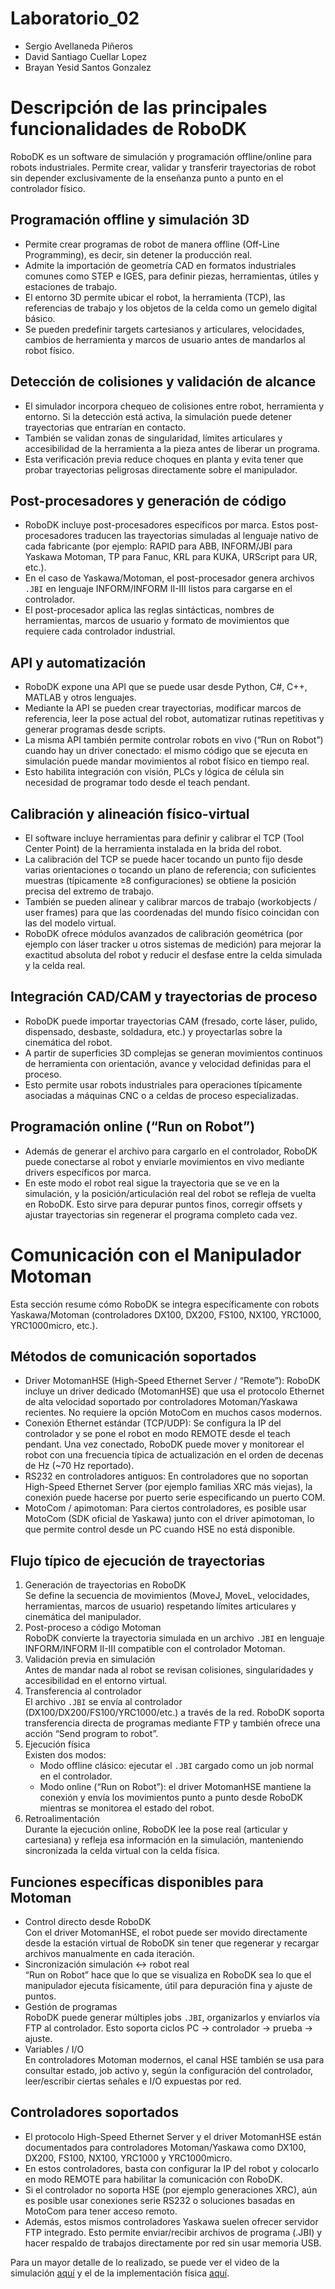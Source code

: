 # Laboratorio_02
* Sergio Avellaneda Piñeros
* David Santiago Cuellar Lopez
* Brayan Yesid Santos Gonzalez

# Descripción de las principales funcionalidades de RoboDK

RoboDK es un software de simulación y programación offline/online para robots industriales. Permite crear, validar y transferir trayectorias de robot sin depender exclusivamente de la enseñanza punto a punto en el controlador físico.

## Programación offline y simulación 3D
- Permite crear programas de robot de manera offline (Off-Line Programming), es decir, sin detener la producción real.
- Admite la importación de geometría CAD en formatos industriales comunes como STEP e IGES, para definir piezas, herramientas, útiles y estaciones de trabajo.
- El entorno 3D permite ubicar el robot, la herramienta (TCP), las referencias de trabajo y los objetos de la celda como un gemelo digital básico.
- Se pueden predefinir targets cartesianos y articulares, velocidades, cambios de herramienta y marcos de usuario antes de mandarlos al robot físico.

## Detección de colisiones y validación de alcance
- El simulador incorpora chequeo de colisiones entre robot, herramienta y entorno. Si la detección está activa, la simulación puede detener trayectorias que entrarían en contacto.
- También se validan zonas de singularidad, límites articulares y accesibilidad de la herramienta a la pieza antes de liberar un programa.
- Esta verificación previa reduce choques en planta y evita tener que probar trayectorias peligrosas directamente sobre el manipulador.

## Post-procesadores y generación de código
- RoboDK incluye post-procesadores específicos por marca. Estos post-procesadores traducen las trayectorias simuladas al lenguaje nativo de cada fabricante (por ejemplo: RAPID para ABB, INFORM/JBI para Yaskawa Motoman, TP para Fanuc, KRL para KUKA, URScript para UR, etc.).
- En el caso de Yaskawa/Motoman, el post-procesador genera archivos `.JBI` en lenguaje INFORM/INFORM II-III listos para cargarse en el controlador.
- El post-procesador aplica las reglas sintácticas, nombres de herramientas, marcos de usuario y formato de movimientos que requiere cada controlador industrial.

## API y automatización
- RoboDK expone una API que se puede usar desde Python, C#, C++, MATLAB y otros lenguajes.
- Mediante la API se pueden crear trayectorias, modificar marcos de referencia, leer la pose actual del robot, automatizar rutinas repetitivas y generar programas desde scripts.
- La misma API también permite controlar robots en vivo (“Run on Robot”) cuando hay un driver conectado: el mismo código que se ejecuta en simulación puede mandar movimientos al robot físico en tiempo real.
- Esto habilita integración con visión, PLCs y lógica de célula sin necesidad de programar todo desde el teach pendant.

## Calibración y alineación físico-virtual
- El software incluye herramientas para definir y calibrar el TCP (Tool Center Point) de la herramienta instalada en la brida del robot.
- La calibración del TCP se puede hacer tocando un punto fijo desde varias orientaciones o tocando un plano de referencia; con suficientes muestras (típicamente ≥8 configuraciones) se obtiene la posición precisa del extremo de trabajo.
- También se pueden alinear y calibrar marcos de trabajo (workobjects / user frames) para que las coordenadas del mundo físico coincidan con las del modelo virtual.
- RoboDK ofrece módulos avanzados de calibración geométrica (por ejemplo con láser tracker u otros sistemas de medición) para mejorar la exactitud absoluta del robot y reducir el desfase entre la celda simulada y la celda real.

## Integración CAD/CAM y trayectorias de proceso
- RoboDK puede importar trayectorias CAM (fresado, corte láser, pulido, dispensado, desbaste, soldadura, etc.) y proyectarlas sobre la cinemática del robot.
- A partir de superficies 3D complejas se generan movimientos continuos de herramienta con orientación, avance y velocidad definidas para el proceso.
- Esto permite usar robots industriales para operaciones típicamente asociadas a máquinas CNC o a celdas de proceso especializadas.

## Programación online (“Run on Robot”)
- Además de generar el archivo para cargarlo en el controlador, RoboDK puede conectarse al robot y enviarle movimientos en vivo mediante drivers específicos por marca.
- En este modo el robot real sigue la trayectoria que se ve en la simulación, y la posición/articulación real del robot se refleja de vuelta en RoboDK. Esto sirve para depurar puntos finos, corregir offsets y ajustar trayectorias sin regenerar el programa completo cada vez.


# Comunicación con el Manipulador Motoman

Esta sección resume cómo RoboDK se integra específicamente con robots Yaskawa/Motoman (controladores DX100, DX200, FS100, NX100, YRC1000, YRC1000micro, etc.).

## Métodos de comunicación soportados
- Driver MotomanHSE (High-Speed Ethernet Server / “Remote”): RoboDK incluye un driver dedicado (MotomanHSE) que usa el protocolo Ethernet de alta velocidad soportado por controladores Motoman/Yaskawa recientes. No requiere la opción MotoCom en muchos casos modernos.
- Conexión Ethernet estándar (TCP/UDP): Se configura la IP del controlador y se pone el robot en modo REMOTE desde el teach pendant. Una vez conectado, RoboDK puede mover y monitorear el robot con una frecuencia típica de actualización en el orden de decenas de Hz (~70 Hz reportado).
- RS232 en controladores antiguos: En controladores que no soportan High-Speed Ethernet Server (por ejemplo familias XRC más viejas), la conexión puede hacerse por puerto serie especificando un puerto COM.
- MotoCom / apimotoman: Para ciertos controladores, es posible usar MotoCom (SDK oficial de Yaskawa) junto con el driver apimotoman, lo que permite control desde un PC cuando HSE no está disponible.

## Flujo típico de ejecución de trayectorias
1. Generación de trayectorias en RoboDK  
   Se define la secuencia de movimientos (MoveJ, MoveL, velocidades, herramientas, marcos de usuario) respetando límites articulares y cinemática del manipulador.
2. Post-proceso a código Motoman  
   RoboDK convierte la trayectoria simulada en un archivo `.JBI` en lenguaje INFORM/INFORM II-III compatible con el controlador Motoman.
3. Validación previa en simulación  
   Antes de mandar nada al robot se revisan colisiones, singularidades y accesibilidad en el entorno virtual.
4. Transferencia al controlador  
   El archivo `.JBI` se envía al controlador (DX100/DX200/FS100/YRC1000/etc.) a través de la red. RoboDK soporta transferencia directa de programas mediante FTP y también ofrece una acción “Send program to robot”.
5. Ejecución física  
   Existen dos modos:
   - Modo offline clásico: ejecutar el `.JBI` cargado como un job normal en el controlador.
   - Modo online (“Run on Robot”): el driver MotomanHSE mantiene la conexión y envía los movimientos punto a punto desde RoboDK mientras se monitorea el estado del robot.
6. Retroalimentación  
   Durante la ejecución online, RoboDK lee la pose real (articular y cartesiana) y refleja esa información en la simulación, manteniendo sincronizada la celda virtual con la celda física.

## Funciones específicas disponibles para Motoman
- Control directo desde RoboDK  
  Con el driver MotomanHSE, el robot puede ser movido directamente desde la estación virtual de RoboDK sin tener que regenerar y recargar archivos manualmente en cada iteración.
- Sincronización simulación ↔ robot real  
  “Run on Robot” hace que lo que se visualiza en RoboDK sea lo que el manipulador ejecuta físicamente, útil para depuración fina y ajuste de puntos.
- Gestión de programas  
  RoboDK puede generar múltiples jobs `.JBI`, organizarlos y enviarlos vía FTP al controlador. Esto soporta ciclos PC → controlador → prueba → ajuste.
- Variables / I/O  
  En controladores Motoman modernos, el canal HSE también se usa para consultar estado, job activo y, según la configuración del controlador, leer/escribir ciertas señales e I/O expuestas por red.

## Controladores soportados
- El protocolo High-Speed Ethernet Server y el driver MotomanHSE están documentados para controladores Motoman/Yaskawa como DX100, DX200, FS100, NX100, YRC1000 y YRC1000micro.
- En estos controladores, basta con configurar la IP del robot y colocarlo en modo REMOTE para habilitar la comunicación con RoboDK.
- Si el controlador no soporta HSE (por ejemplo generaciones XRC), aún es posible usar conexiones serie RS232 o soluciones basadas en MotoCom para tener acceso remoto.
- Además, estos mismos controladores Yaskawa suelen ofrecer servidor FTP integrado. Esto permite enviar/recibir archivos de programa (.JBI) y hacer respaldo de trabajos directamente por red sin usar memoria USB.


Para un mayor detalle de lo realizado, se puede ver el video de la simulación [aquí](https://www.youtube.com/watch?v=jPIcGKx4hjY) y el de la implementación física [aquí](https://www.youtube.com/watch?v=a09duI1kMos).

